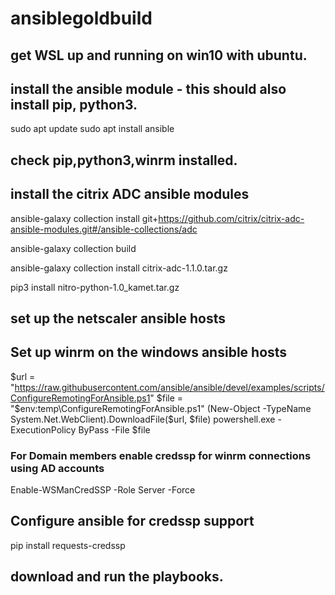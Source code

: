 # ansiblegoldbuild

## get WSL up and running on win10 with ubuntu.

## install the ansible module - this should also install pip, python3.
sudo apt update
sudo apt install ansible

## check pip,python3,winrm installed.

## install the citrix ADC ansible modules

ansible-galaxy collection install git+https://github.com/citrix/citrix-adc-ansible-modules.git#/ansible-collections/adc

ansible-galaxy collection build

ansible-galaxy collection install citrix-adc-1.1.0.tar.gz

pip3 install nitro-python-1.0_kamet.tar.gz


## set up the netscaler ansible hosts

## Set up winrm on the windows ansible hosts


$url = "https://raw.githubusercontent.com/ansible/ansible/devel/examples/scripts/ConfigureRemotingForAnsible.ps1"
$file = "$env:temp\ConfigureRemotingForAnsible.ps1"
(New-Object -TypeName System.Net.WebClient).DownloadFile($url, $file)
powershell.exe -ExecutionPolicy ByPass -File $file

### For Domain members enable credssp for winrm connections using AD accounts

Enable-WSManCredSSP -Role Server -Force

## Configure ansible for credssp support

pip install requests-credssp

## download and run the playbooks.


